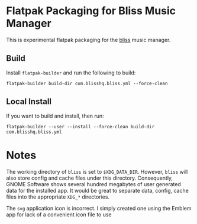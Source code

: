 # Flatpak Packaging for Bliss Music Manager

This is experimental flatpak packaging for the [bliss](https://www.blisshq.com) music manager.

## Build

Install `flatpak-builder` and run the following to build:

```shell
flatpak-builder build-dir com.blisshq.bliss.yml --force-clean
```

## Local Install

If you want to build and install, then run:

```shell
flatpak-builder --user --install --force-clean build-dir com.blisshq.bliss.yml
```

# Notes

The working directory of `bliss` is set to `$XDG_DATA_DIR`. However, `bliss` will also store config
and cache files under this directory. Consequently, GNOME Software shows several hundred megabytes of
user generated data for the installed app. It would be great to separate data, config, cache files into
the appropriate `XDG_*` directories.

The `svg` application icon is incorrect. I simply created one using the Emblem app for lack of
a convenient icon file to use
